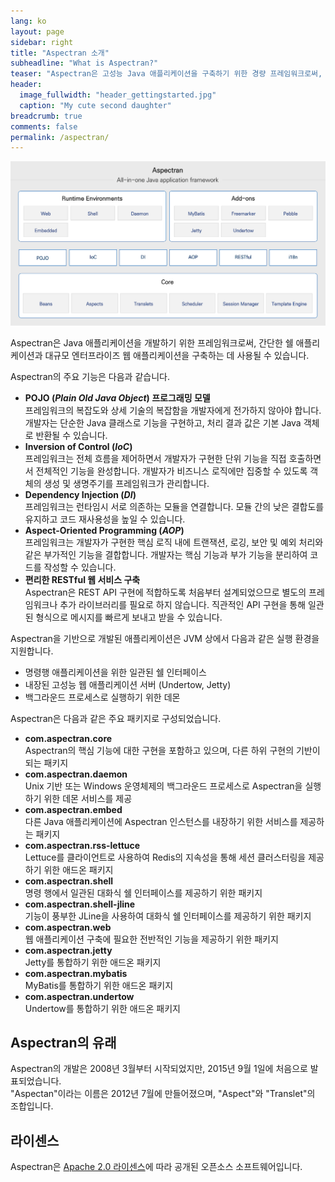 ```yaml
---
lang: ko
layout: page
sidebar: right
title: "Aspectran 소개"
subheadline: "What is Aspectran?"
teaser: "Aspectran은 고성능 Java 애플리케이션을 구축하기 위한 경량 프레임워크로써, 직관적이고 유연한 개발 환경을 제공합니다."
header:
  image_fullwidth: "header_gettingstarted.jpg"
  caption: "My cute second daughter"
breadcrumb: true
comments: false
permalink: /aspectran/
---
```


![Aspectran Archtecture Diagram](/images/info/aspectran_archtecture_diagram.png "Aspectran Archtecture Diagram")

Aspectran은 Java 애플리케이션을 개발하기 위한 프레임워크로써,
간단한 쉘 애플리케이션과 대규모 엔터프라이즈 웹 애플리케이션을 구축하는 데 사용될 수 있습니다.

Aspectran의 주요 기능은 다음과 같습니다.

* **POJO (*Plain Old Java Object*) 프로그래밍 모델**  
  프레임워크의 복잡도와 상세 기술의 복잡함을 개발자에게 전가하지 않아야 합니다.
  개발자는 단순한 Java 클래스로 기능을 구현하고, 처리 결과 값은 기본 Java 객체로 반환될 수 있습니다.
* **Inversion of Control (*IoC*)**  
  프레임워크는 전체 흐름을 제어하면서 개발자가 구현한 단위 기능을 직접 호출하면서 전체적인 기능을 완성합니다.
  개발자가 비즈니스 로직에만 집중할 수 있도록 객체의 생성 및 생명주기를 프레임워크가 관리합니다.
* **Dependency Injection (*DI*)**  
  프레임워크는 런타임시 서로 의존하는 모듈을 연결합니다.
  모듈 간의 낮은 결합도를 유지하고 코드 재사용성을 높일 수 있습니다.
* **Aspect-Oriented Programming (*AOP*)**  
  프레임워크는 개발자가 구현한 핵심 로직 내에 트랜잭션, 로깅, 보안 및 예외 처리와 같은 부가적인 기능을 결합합니다.
  개발자는 핵심 기능과 부가 기능을 분리하여 코드를 작성할 수 있습니다.
* **편리한 RESTful 웹 서비스 구축**  
  Aspectran은 REST API 구현에 적합하도록 처음부터 설계되었으므로 별도의 프레임워크나 추가 라이브러리를 필요로 하지 않습니다.
  직관적인 API 구현을 통해 일관된 형식으로 메시지를 빠르게 보내고 받을 수 있습니다.

Aspectran을 기반으로 개발된 애플리케이션은 JVM 상에서 다음과 같은 실행 환경을 지원합니다.

* 명령행 애플리케이션을 위한 일관된 쉘 인터페이스
* 내장된 고성능 웹 애플리케이션 서버 (Undertow, Jetty)
* 백그라운드 프로세스로 실행하기 위한 데몬

Aspectran은 다음과 같은 주요 패키지로 구성되었습니다.

* **com.aspectran.core**  
  Aspectran의 핵심 기능에 대한 구현을 포함하고 있으며, 다른 하위 구현의 기반이 되는 패키지
* **com.aspectran.daemon**  
  Unix 기반 또는 Windows 운영체제의 백그라운드 프로세스로 Aspectran을 실행하기 위한 데몬 서비스를 제공
* **com.aspectran.embed**  
  다른 Java 애플리케이션에 Aspectran 인스턴스를 내장하기 위한 서비스를 제공하는 패키지
* **com.aspectran.rss-lettuce**  
  Lettuce를 클라이언트로 사용하여 Redis의 지속성을 통해 세션 클러스터링을 제공하기 위한 애드온 패키지
* **com.aspectran.shell**  
  명령 행에서 일관된 대화식 쉘 인터페이스를 제공하기 위한 패키지
* **com.aspectran.shell-jline**  
  기능이 풍부한 JLine을 사용하여 대화식 쉘 인터페이스를 제공하기 위한 패키지
* **com.aspectran.web**  
  웹 애플리케이션 구축에 필요한 전반적인 기능을 제공하기 위한 패키지
* **com.aspectran.jetty**  
  Jetty를 통합하기 위한 애드온 패키지
* **com.aspectran.mybatis**  
  MyBatis를 통합하기 위한 애드온 패키지
* **com.aspectran.undertow**  
  Undertow를 통합하기 위한 애드온 패키지

## Aspectran의 유래

Aspectran의 개발은 2008년 3월부터 시작되었지만, 2015년 9월 1일에 처음으로 발표되었습니다.  
"Aspectan"이라는 이름은 2012년 7월에 만들어졌으며, "Aspect"와 "Translet"의 조합입니다.

## 라이센스

Aspectran은 [Apache 2.0 라이센스](http://www.apache.org/licenses/LICENSE-2.0)에 따라 공개된 오픈소스 소프트웨어입니다.
